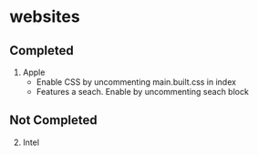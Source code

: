 # websites
 
## Completed
1. Apple
   - Enable CSS by uncommenting main.built.css in index
   - Features a seach. Enable by uncommenting seach block


## Not Completed
2. Intel